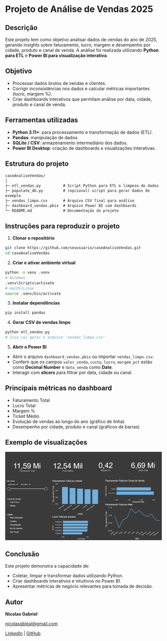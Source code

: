 # Projeto de Análise de Vendas 2025

## **Descrição**

Este projeto tem como objetivo analisar dados de vendas do ano de 2025, gerando insights sobre faturamento, lucro, margem e desempenho por cidade, produto e canal de venda. A análise foi realizada utilizando **Python para ETL** e **Power BI para visualização interativa**.

## **Objetivo**

* Processar dados brutos de vendas e clientes.
* Corrigir inconsistências nos dados e calcular métricas importantes (lucro, margem %).
* Criar dashboards interativos que permitam análise por data, cidade, produto e canal de venda.

## **Ferramentas utilizadas**

* **Python 3.11+**: para processamento e transformação de dados (ETL).
* **Pandas**: manipulação de dados.
* **SQLite / CSV**: armazenamento intermediário dos dados.
* **Power BI Desktop**: criação de dashboards e visualizações interativas.

## **Estrutura do projeto**

```
caseAnaliseVendas/
│
├─ etl_vendas.py          # Script Python para ETL e limpeza de dados
├─ populate_db.py         # (opcional) script para gerar dados de exemplo
├─ vendas_limpo.csv       # Arquivo CSV final para análise
├─ dashboard_vendas.pbix  # Arquivo Power BI com dashboards
└─ README.md              # Documentação do projeto
```

## **Instruções para reproduzir o projeto**

1. **Clonar o repositório**

```bash
git clone https://github.com/seuusuario/caseAnaliseVendas.git
cd caseAnaliseVendas
```

2. **Criar e ativar ambiente virtual**

```bash
python -m venv .venv
# Windows
.venv\Scripts\activate
# macOS/Linux
source .venv/bin/activate
```

3. **Instalar dependências**

```bash
pip install pandas
```

4. **Gerar CSV de vendas limpo**

```bash
python etl_vendas.py
# Isso vai gerar o arquivo 'vendas_limpo.csv'
```

5. **Abrir o Power BI**

* Abrir o arquivo `dashboard_vendas.pbix` ou importar `vendas_limpo.csv`.
* Conferir que os campos `valor_venda`, `custo`, `lucro`, `margem_pct` estão como **Decimal Number** e `data_venda` como **Date**.
* Interagir com **slicers** para filtrar por data, cidade ou canal.

## **Principais métricas no dashboard**

* Faturamento Total
* Lucro Total
* Margem %
* Ticket Médio
* Evolução de vendas ao longo do ano (gráfico de linha)
* Desempenho por cidade, produto e canal (gráficos de barras)

## **Exemplo de visualizações**

![Exemplo de Dashboard](images/dashboard_preview.png)

## **Conclusão**

Este projeto demonstra a capacidade de:

* Coletar, limpar e transformar dados utilizando Python.
* Criar dashboards interativos e intuitivos no Power BI.
* Apresentar métricas de negócio relevantes para tomada de decisão.

## **Autor**

**Nicolas Gabriel**

nicolasgbleal@gmail.com
  
[LinkedIn](https://www.linkedin.com/in/nicolas-rodrigues-leal/) | [GitHub](https://github.com/NicolasGayb)
